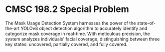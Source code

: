 # CMSC 198.2 Special Problem

The Mask Usage Detection System harnesses the power of the state-of-the-art YOLOv8 object detection algorithm to accurately identify and categorize mask coverage in real-time. With meticulous precision, the system analyzes individuals' facial coverage, distinguishing between three key states: uncovered, partially covered, and fully covered.
